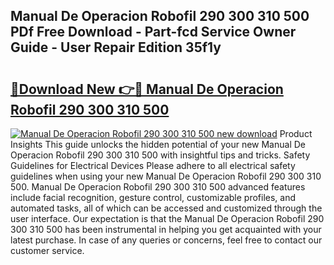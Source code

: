 ## Manual De Operacion Robofil 290 300 310 500 PDf Free Download - Part-fcd Service Owner Guide - User Repair Edition 35f1y

# <h2><a href="http://bc48818.oget.top/?id=Manual+De+Operacion+Robofil+290+300+310+500">🔗Download New 👉🔴 Manual De Operacion Robofil 290 300 310 500</a></h2>

[![Manual De Operacion Robofil 290 300 310 500 new download](https://i.imgur.com/5g1atiW.png)](http://bc48818.oget.top/?id=Manual+De+Operacion+Robofil+290+300+310+500)
Product Insights This guide unlocks the hidden potential of your new Manual De Operacion Robofil 290 300 310 500 with insightful tips and tricks. Safety Guidelines for Electrical Devices Please adhere to all electrical safety guidelines when using your new Manual De Operacion Robofil 290 300 310 500. Manual De Operacion Robofil 290 300 310 500 advanced features include facial recognition, gesture control, customizable profiles, and automated tasks, all of which can be accessed and customized through the user interface. Our expectation is that the Manual De Operacion Robofil 290 300 310 500 has been instrumental in helping you get acquainted with your latest purchase. In case of any queries or concerns, feel free to contact our customer service.
